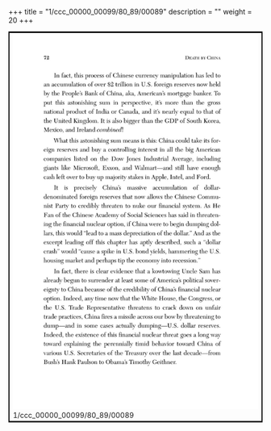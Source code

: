 +++
title = "1/ccc_00000_00099/80_89/00089"
description = ""
weight = 20
+++

<table style="border:2px solid black;max-width:800px;max-height:800px;" 
><tr><td>
<img class="center-fit-jpg"
src="/jpg_/out_jpg_dbc_089.jpg">
1/ccc_00000_00099/80_89/00089
</img></td></tr></table>

